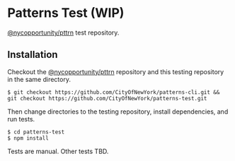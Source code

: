 # Patterns Test (WIP)

[@nycopportunity/pttrn](https://github.com/CityOfNewYork/patterns-cli) test repository.

## Installation

Checkout the [@nycopportunity/pttrn](https://github.com/CityOfNewYork/patterns-cli) repository and this testing repository in the same directory.

```shell
$ git checkout https://github.com/CityOfNewYork/patterns-cli.git && git checkout https://github.com/CityOfNewYork/patterns-test.git
```

Then change directories to the testing repository, install dependencies, and run tests.

```shell
$ cd patterns-test
$ npm install
```

Tests are manual. Other tests TBD.
